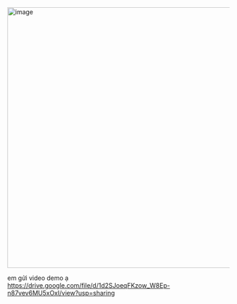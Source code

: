 <img width="853" height="590" alt="image" src="https://github.com/user-attachments/assets/b57ba572-3c4d-4b7b-90ac-b86e705ef7ae" />

em gửi video demo ạ
https://drive.google.com/file/d/1d2SJoeqFKzow_W8Ep-n87vev6MU5xOxI/view?usp=sharing
